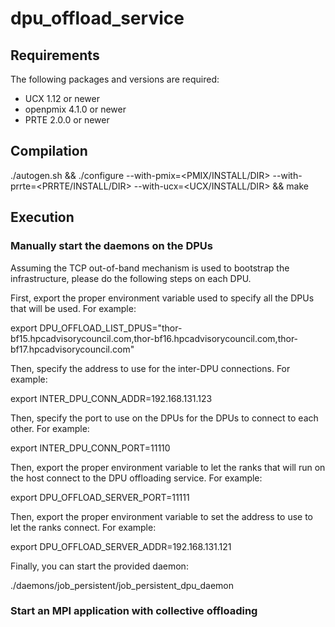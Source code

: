 # dpu_offload_service

## Requirements

The following packages and versions are required:
- UCX 1.12 or newer
- openpmix 4.1.0 or newer
- PRTE 2.0.0 or newer

## Compilation

./autogen.sh && ./configure --with-pmix=<PMIX/INSTALL/DIR> --with-prrte=<PRRTE/INSTALL/DIR> --with-ucx=<UCX/INSTALL/DIR> && make

## Execution

### Manually start the daemons on the DPUs

Assuming the TCP out-of-band mechanism is used to bootstrap the infrastructure, please do the following steps on each DPU.

First, export the proper environment variable used to specify all the DPUs that will be used. For example:

export DPU_OFFLOAD_LIST_DPUS="thor-bf15.hpcadvisorycouncil.com,thor-bf16.hpcadvisorycouncil.com,thor-bf17.hpcadvisorycouncil.com"

Then, specify the address to use for the inter-DPU connections. For example:

export INTER_DPU_CONN_ADDR=192.168.131.123

Then, specify the port to use on the DPUs for the DPUs to connect to each other. For example:

export INTER_DPU_CONN_PORT=11110

Then, export the proper environment variable to let the ranks that will run on the host connect to the DPU offloading service. For example:

export DPU_OFFLOAD_SERVER_PORT=11111

Then, export the proper environment variable to set the address to use to let the ranks connect. For example:

export DPU_OFFLOAD_SERVER_ADDR=192.168.131.121

Finally, you can start the provided daemon:

./daemons/job_persistent/job_persistent_dpu_daemon

### Start an MPI application with collective offloading


